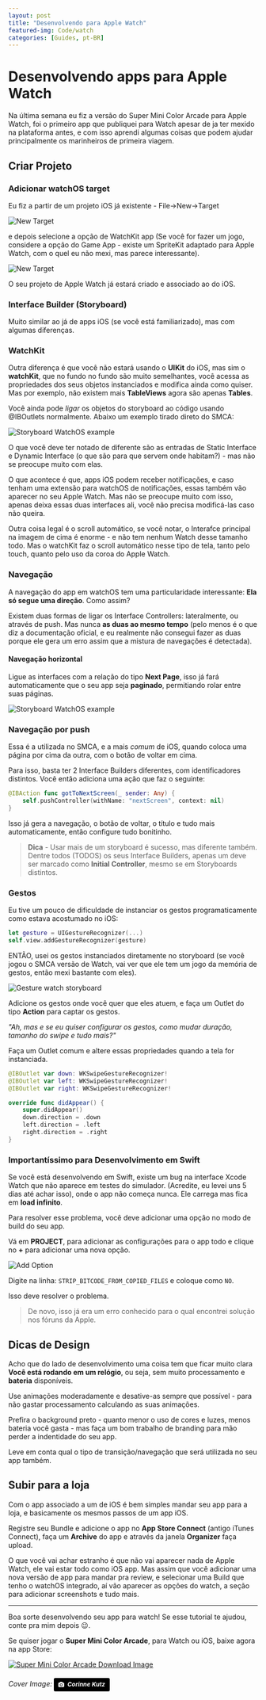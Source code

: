 ```yaml
---
layout: post
title: "Desenvolvendo para Apple Watch"
featured-img: Code/watch
categories: [Guides, pt-BR]
---
```


# Desenvolvendo apps para Apple Watch

Na última semana eu fiz a versão do Super Mini Color Arcade para Apple Watch, foi o primeiro app que publiquei para Watch apesar de ja ter mexido na plataforma antes, e com isso aprendi algumas coisas que podem ajudar principalmente os marinheiros de primeira viagem.

## Criar Projeto

### Adicionar watchOS target

Eu fiz a partir de um projeto iOS já existente - File->New->Target

![New Target](../assets/img/posts/SMCA/newWatchTarget.png)

e depois selecione a opção de WatchKit app (Se você for fazer um jogo, considere a opção do Game App - existe um SpriteKit adaptado para Apple Watch, com o quel eu não mexi, mas parece interessante).


![New Target](../assets/img/posts/SMCA/newWatchModel.png)

O seu projeto de Apple Watch já estará criado e associado ao do iOS.

### Interface Builder (Storyboard)

Muito similar ao já de apps iOS (se você está familiarizado), mas com algumas diferenças.

### WatchKit

Outra diferença é que você não estará usando o **UIKit** do iOS, mas sim o **watchKit**, que no fundo no fundo são muito semelhantes, você acessa as propriedades dos seus objetos instanciados e modifica ainda como quiser. Mas por exemplo, não existem mais **TableViews** agora são apenas **Tables**.

Você ainda pode *ligar* os objetos do storyboard ao código usando @IBOutlets normalmente. Abaixo um exemplo tirado direto do SMCA:

![Storyboard WatchOS example](../assets/img/posts/SMCA/watchStoryboard.png)

O que você deve ter notado de diferente são as entradas de Static Interface e Dynamic Interface (o que são para que servem onde habitam?) - mas não se preocupe muito com elas.

O que acontece é que, apps iOS podem receber notificações, e caso tenham uma extensão para watchOS de notificações, essas também vão aparecer no seu Apple Watch.
Mas não se preocupe muito com isso, apenas deixa essas duas interfaces ali, você não precisa modificá-las caso não queira.

Outra coisa legal é o scroll automático, se você notar, o Interafce principal na imagem de cima é enorme - e não tem nenhum Watch desse tamanho todo. Mas o watchKit faz o scroll automático nesse tipo de tela, tanto pelo touch, quanto pelo uso da coroa do Apple Watch.

### Navegação

A navegação do app em watchOS tem uma particularidade interessante: **Ela só segue uma direção**. Como assim?

Existem duas formas de ligar os Interface Controllers: lateralmente, ou através de push. Mas nunca **as duas ao mesmo tempo** (pelo menos é o que diz a documentação oficial, e eu realmente não consegui fazer as duas porque ele gera um erro assim que a mistura de navegações é detectada).

#### Navegação horizontal
Ligue as interfaces com a relação do tipo **Next Page**, isso já fará automaticamente que o seu app seja **paginado**, permitiando rolar entre suas páginas.

![Storyboard WatchOS example](../assets/img/posts/SMCA/nextPage.png)

### Navegação por push
Essa é a utilizada no SMCA, e a mais *comum* de iOS, quando coloca uma página por cima da outra, com o botão de voltar em cima.

Para isso, basta ter 2 Interface Builders diferentes, com identificadores distintos.
Você então adiciona uma ação que faz o seguinte:

```swift
@IBAction func gotToNextScreen(_ sender: Any) {
    self.pushController(withName: "nextScreen", context: nil)
}
```

Isso já gera a navegação, o botão de voltar, o título e tudo mais automaticamente, então configure tudo bonitinho.


> **Dica** - Usar mais de um storyboard é sucesso, mas diferente também. Dentre todos (TODOS) os seus Interface Builders, apenas um deve ser marcado como **Initial Controller**, mesmo se em Storyboards distintos.


### Gestos
Eu tive um pouco de dificuldade de instanciar os gestos programaticamente como estava acostumado no iOS:

```swift
let gesture = UIGestureRecognizer(...)
self.view.addGestureRecognizer(gesture)
```

ENTÃO, usei os gestos instanciados diretamente no storyboard (se você jogou o SMCA versão de Watch, vai ver que ele tem um jogo da memória de gestos, então mexi bastante com eles).

![Gesture watch storyboard](../assets/img/posts/SMCA/gesturesWatch.png)

Adicione os gestos onde você quer que eles atuem, e faça um Outlet do tipo **Action** para captar os gestos.

*"Ah, mas e se eu quiser configurar os gestos, como mudar duração, tamanho do swipe e tudo mais?"*

Faça um Outlet comum e altere essas propriedades quando a tela for instanciada.

```swift
@IBOutlet var down: WKSwipeGestureRecognizer!
@IBOutlet var left: WKSwipeGestureRecognizer!
@IBOutlet var right: WKSwipeGestureRecognizer!

override func didAppear() {
    super.didAppear()
    down.direction = .down
    left.direction = .left
    right.direction = .right
}

```

### Importantíssimo para Desenvolvimento em Swift
Se você está desenvolvendo em Swift, existe um bug na interface Xcode Watch que não aparece em testes do simulador. (Acredite, eu levei uns 5 dias até achar isso), onde o app não começa nunca. Ele carrega mas fica em **load infinito**.

Para resolver esse problema, você deve adicionar uma opção no modo de build do seu app.

Vá em **PROJECT**, para adicionar as configurações para o app todo e clique no **+** para adicionar uma nova opção.


![Add Option](../assets/img/posts/SMCA/addOption.png)

Digite na linha:
``` STRIP_BITCODE_FROM_COPIED_FILES ```
e coloque como ```NO```.

Isso deve resolver o problema.

> De novo, isso já era um erro conhecido para o qual encontrei solução nos fóruns da Apple.

## Dicas de Design

Acho que do lado de desenvolvimento uma coisa tem que ficar muito clara **Você está rodando em um relógio**, ou seja, sem muito processamento e **bateria** disponíveis.

Use animações moderadamente e desative-as sempre que possível - para não gastar processamento calculando as suas animações.

Prefira o background preto - quanto menor o uso de cores e luzes, menos bateria você gasta - mas faça um bom trabalho de branding para mão perder a indentidade do seu app.

Leve em conta qual o tipo de transição/navegação que será utilizada no seu app também.

## Subir para a loja
Com o app associado a um de iOS é bem simples mandar seu app para a loja, e basicamente os mesmos passos de um app iOS.

Registre seu Bundle e adicione o app no **App Store Connect** (antigo iTunes Connect), faça um **Archive** do app e através da janela **Organizer** faça upload.

O que você vai achar estranho é que não vai aparecer nada de Apple Watch, ele vai estar todo como iOS app.
Mas assim que você adicionar uma nova versão de app para mandar pra review, e selecionar uma Build que tenho o watchOS integrado, aí vão aparecer as opções do watch, a seção para adicionar screenshots e tudo mais.

---

Boa sorte desenvolvendo seu app para watch! Se esse tutorial te ajudou, conte pra mim depois 😉.

Se quiser jogar o **Super Mini Color Arcade**, para Watch ou iOS, baixe agora na app Store:

[![Super Mini Color Arcade Download Image](../assets/img/posts/SMCA/download.png)](https://itunes.apple.com/us/app/super-mini-color-arcade/id1375643857?mt=8)


###### Cover Image: <a style="background-color:black;color:white;text-decoration:none;padding:4px 6px;font-family:-apple-system, BlinkMacSystemFont, &quot;San Francisco&quot;, &quot;Helvetica Neue&quot;, Helvetica, Ubuntu, Roboto, Noto, &quot;Segoe UI&quot;, Arial, sans-serif;font-size:12px;font-weight:bold;line-height:1.2;display:inline-block;border-radius:3px" href="https://unsplash.com/@corinnekutz?utm_medium=referral&amp;utm_campaign=photographer-credit&amp;utm_content=creditBadge" target="_blank" rel="noopener noreferrer" title="Download free do whatever you want high-resolution photos from Corinne Kutz"><span style="display:inline-block;padding:2px 3px"><svg xmlns="http://www.w3.org/2000/svg" style="height:12px;width:auto;position:relative;vertical-align:middle;top:-1px;fill:white" viewBox="0 0 32 32"><title>unsplash-logo</title><path d="M20.8 18.1c0 2.7-2.2 4.8-4.8 4.8s-4.8-2.1-4.8-4.8c0-2.7 2.2-4.8 4.8-4.8 2.7.1 4.8 2.2 4.8 4.8zm11.2-7.4v14.9c0 2.3-1.9 4.3-4.3 4.3h-23.4c-2.4 0-4.3-1.9-4.3-4.3v-15c0-2.3 1.9-4.3 4.3-4.3h3.7l.8-2.3c.4-1.1 1.7-2 2.9-2h8.6c1.2 0 2.5.9 2.9 2l.8 2.4h3.7c2.4 0 4.3 1.9 4.3 4.3zm-8.6 7.5c0-4.1-3.3-7.5-7.5-7.5-4.1 0-7.5 3.4-7.5 7.5s3.3 7.5 7.5 7.5c4.2-.1 7.5-3.4 7.5-7.5z"></path></svg></span><span style="display:inline-block;padding:2px 3px">Corinne Kutz</span></a>
